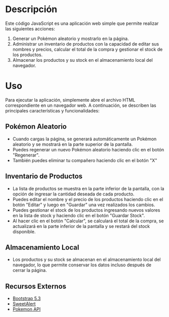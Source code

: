 # Descripción

Este código JavaScript es una aplicación web simple que permite realizar las siguientes acciones:

1. Generar un Pokémon aleatorio y mostrarlo en la página.
2. Administrar un inventario de productos con la capacidad de editar sus nombres y precios, calcular el total de la compra y gestionar el stock de los productos.
3. Almacenar los productos y su stock en el almacenamiento local del navegador.

# Uso

Para ejecutar la aplicación, simplemente abre el archivo HTML correspondiente en un navegador web. A continuación, se describen las principales características y funcionalidades:

## Pokémon Aleatorio

- Cuando cargas la página, se generará automáticamente un Pokémon aleatorio y se mostrará en la parte superior de la pantalla.
- Puedes regenerar un nuevo Pokémon aleatorio haciendo clic en el botón "Regenerar".
- También puedes eliminar tu compañero haciendo clic en el botón "X"

## Inventario de Productos

- La lista de productos se muestra en la parte inferior de la pantalla, con la opción de ingresar la cantidad deseada de cada producto.
- Puedes editar el nombre y el precio de los productos haciendo clic en el botón "Editar" y luego en "Guardar" una vez realizados los cambios.
- Puedes gestionar el stock de los productos ingresando nuevos valores en la lista de stock y haciendo clic en el botón "Guardar Stock".
- Al hacer clic en el botón "Calcular", se calculará el total de la compra, se actualizará en la parte inferior de la pantalla y se restará del stock disponible.

## Almacenamiento Local

- Los productos y su stock se almacenan en el almacenamiento local del navegador, lo que permite conservar los datos incluso después de cerrar la página.



## Recursos Externos

 - [Bootstrap 5.3](https://getbootstrap.com/)
 - [SweetAlert](https://sweetalert2.github.io/)
 - [Pokemon API](https://pokeapi.co/)
